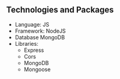 ## Technologies and Packages

- Language: JS
- Framework: NodeJS
- Database MongoDB
- Libraries:
  - Express
  - Cors
  - MongoDB
  - Mongoose

